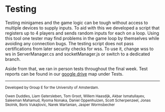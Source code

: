 # Testing

Testing minigames and the game logic can be tough without access to multiple devices to supply inputs. To aid with this we developed a script that registers up to 4 players and sends random inputs for each on a loop. Using this tool one tester may find problems in the game loop by themselves while avoiding any connection bugs. The testing script does not pass certifications from later security checks for wss. To use it, change wss to ws in ServerManager.cs and socketManager.js or switch to a dedicated branch.

Aside from that, we ran in person tests throughout the final week. Test reports can be found in our [google drive](./files.md) map under Tests.

---

<small>
Developed by Group E for the University of Amsterdam.

Owen Duddles, Liam Gatersleben, Tom Groot, Willem Haasdijk, Akbar Ismatullayev, Saleeman Mahamud, Ryoma Nonaka, Daniel Oppenhuizen, Scott Scherpenzeel, Jonas Skolnik, Boris Vukajlovic, Narek Wartanian, Jasper Wormsbecher
</small>
